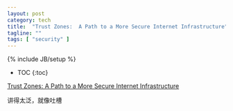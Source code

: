 ```yaml
---
layout: post
category: tech
title:  "Trust Zones:  A Path to a More Secure Internet Infrastructure"
tagline: ""
tags: [ "security" ] 
---
```

{% include JB/setup %}

* TOC
{:toc}

[Trust Zones:  A Path to a More Secure Internet Infrastructure](https://www.caida.org/publications/papers/2021/trust_zones/trust_zones.pdf)

讲得太泛，就像吐槽
